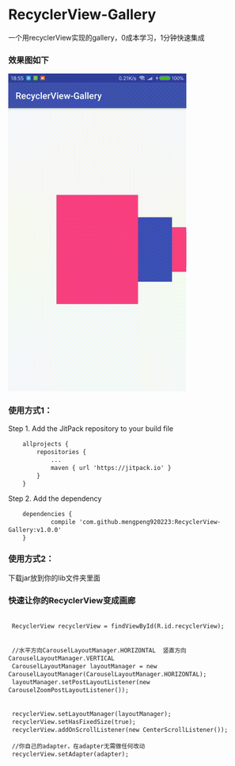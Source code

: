 # RecyclerView-Gallery
一个用recyclerView实现的gallery，0成本学习，1分钟快速集成

### 效果图如下

![](recycler_gallary.gif)

### 使用方式1：
Step 1. Add the JitPack repository to your build file
```
	allprojects {
		repositories {
			...
			maven { url 'https://jitpack.io' }
		}
	}
```
Step 2. Add the dependency
```  
    dependencies {
	        compile 'com.github.mengpeng920223:RecyclerView-Gallery:v1.0.0'
    }
```

### 使用方式2：
下载jar<herf url="https://github.com/mengpeng920223/RecyclerView-Gallery/raw/master/recyclerview_gallery_V1.0.0.jar">放到你的lib文件夹里面


### 快速让你的RecyclerView变成画廊
```

 RecyclerView recyclerView = findViewById(R.id.recyclerView);
 

 //水平方向CarouselLayoutManager.HORIZONTAL  竖直方向CarouselLayoutManager.VERTICAL
 CarouselLayoutManager layoutManager = new CarouselLayoutManager(CarouselLayoutManager.HORIZONTAL);
 layoutManager.setPostLayoutListener(new CarouselZoomPostLayoutListener());
 

 recyclerView.setLayoutManager(layoutManager);
 recyclerView.setHasFixedSize(true);
 recyclerView.addOnScrollListener(new CenterScrollListener());
 
 //你自己的adapter，在adapter无需做任何改动
 recyclerView.setAdapter(adapter);
```

